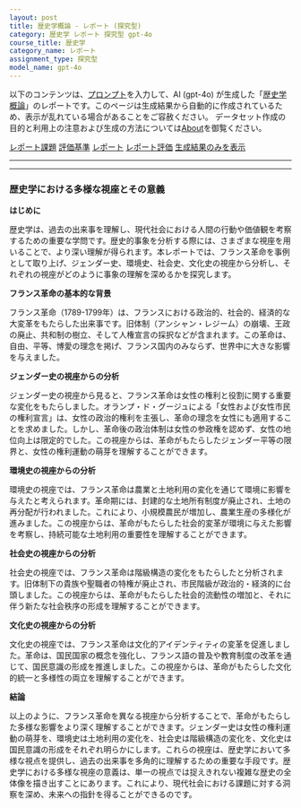 ```yaml
---
layout: post
title: 歴史学概論 - レポート (探究型)
category: 歴史学 レポート 探究型 gpt-4o
course_title: 歴史学
category_name: レポート
assignment_type: 探究型
model_name: gpt-4o
---
```


以下のコンテンツは、[プロンプト](https://github.com/takedatoshiyuki/synthetic_assignments/tree/main/generated/歴史学/gpt-4o/prompt_レポート-探究型.md)を入力して、AI (gpt-4o) が生成した「[歴史学概論](/contents/歴史学/)」のレポートです。このページは生成結果から自動的に作成されているため、表示が乱れている場合があることをご容赦ください。
データセット作成の目的と利用上の注意および生成の方法については[About](/About)を御覧ください。

[レポート課題](../レポート課題-探究型)
[評価基準](../評価基準-探究型)
[レポート](../レポート-探究型)
[レポート評価](../レポート評価-探究型)
[生成結果のみを表示](https://github.com/takedatoshiyuki/synthetic_assignments/tree/main/generated/歴史学/gpt-4o/レポート-探究型.md)
  

***
***
  
### 歴史学における多様な視座とその意義

**はじめに**

歴史学は、過去の出来事を理解し、現代社会における人間の行動や価値観を考察するための重要な学問です。歴史的事象を分析する際には、さまざまな視座を用いることで、より深い理解が得られます。本レポートでは、フランス革命を事例として取り上げ、ジェンダー史、環境史、社会史、文化史の視座から分析し、それぞれの視座がどのように事象の理解を深めるかを探究します。

**フランス革命の基本的な背景**

フランス革命（1789-1799年）は、フランスにおける政治的、社会的、経済的な大変革をもたらした出来事です。旧体制（アンシャン・レジーム）の崩壊、王政の廃止、共和制の樹立、そして人権宣言の採択などが含まれます。この革命は、自由、平等、博愛の理念を掲げ、フランス国内のみならず、世界中に大きな影響を与えました。

**ジェンダー史の視座からの分析**

ジェンダー史の視座から見ると、フランス革命は女性の権利と役割に関する重要な変化をもたらしました。オランプ・ド・グージュによる「女性および女性市民の権利宣言」は、女性の政治的権利を主張し、革命の理念を女性にも適用することを求めました。しかし、革命後の政治体制は女性の参政権を認めず、女性の地位向上は限定的でした。この視座からは、革命がもたらしたジェンダー平等の限界と、女性の権利運動の萌芽を理解することができます。

**環境史の視座からの分析**

環境史の視座では、フランス革命は農業と土地利用の変化を通じて環境に影響を与えたと考えられます。革命期には、封建的な土地所有制度が廃止され、土地の再分配が行われました。これにより、小規模農民が増加し、農業生産の多様化が進みました。この視座からは、革命がもたらした社会的変革が環境に与えた影響を考察し、持続可能な土地利用の重要性を理解することができます。

**社会史の視座からの分析**

社会史の視座では、フランス革命は階級構造の変化をもたらしたと分析されます。旧体制下の貴族や聖職者の特権が廃止され、市民階級が政治的・経済的に台頭しました。この視座からは、革命がもたらした社会的流動性の増加と、それに伴う新たな社会秩序の形成を理解することができます。

**文化史の視座からの分析**

文化史の視座では、フランス革命は文化的アイデンティティの変革を促進しました。革命は、国民国家の概念を強化し、フランス語の普及や教育制度の改革を通じて、国民意識の形成を推進しました。この視座からは、革命がもたらした文化的統一と多様性の両立を理解することができます。

**結論**

以上のように、フランス革命を異なる視座から分析することで、革命がもたらした多様な影響をより深く理解することができます。ジェンダー史は女性の権利運動の萌芽を、環境史は土地利用の変化を、社会史は階級構造の変化を、文化史は国民意識の形成をそれぞれ明らかにします。これらの視座は、歴史学において多様な視点を提供し、過去の出来事を多角的に理解するための重要な手段です。歴史学における多様な視座の意義は、単一の視点では捉えきれない複雑な歴史の全体像を描き出すことにあります。これにより、現代社会における課題に対する洞察を深め、未来への指針を得ることができるのです。
